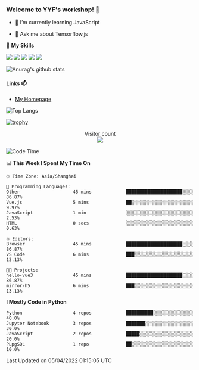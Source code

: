 ### Welcome to YYF's workshop! 👋

<!--
**YifeiYang210/YifeiYang210** is a ✨ _special_ ✨ repository because its `README.md` (this file) appears on your GitHub profile.

Here are some ideas to get you started:

- 🔭 I’m currently working on ...
- 🌱 I’m currently learning ...
- 👯 I’m looking to collaborate on ...
- 🤔 I’m looking for help with ...
- 💬 Ask me about ...
- 📫 How to reach me: ...
- 😄 Pronouns: ...
- ⚡ Fun fact: ...
-->

- 🌱 I’m currently learning JavaScript

- 💬 Ask me about Tensorflow.js

🌟 **My Skills**
<!-- [![](https://img.shields.io/badge/{徽标标题}-{徽标内容}-{徽标颜色}.svg)]({linkUrl}) -->

![](https://img.shields.io/badge/-Python-3f7fbd?logo=Python&logoColor=fff)
![](https://img.shields.io/badge/-DeepLearning-3f7fbd?logo=Pandas&logoColor=fff)
![](https://img.shields.io/badge/-Wechat-3f7fbd?logo=Wechat&logoColor=fff)
![](https://img.shields.io/badge/-C%2B%2B-3f7fbd?logo=C%2B%2B&logoColor=fff)
![](https://img.shields.io/badge/-JavaScript-3f7fbd?logo=JavaScript&logoColor=fff)

![Anurag's github stats](https://github-readme-stats.vercel.app/api?username=YifeiYang210&theme=maroongold)



#### Links 📫

* [My Homepage](https://YifeiYang210.github.io/blog/)

![Top Langs](https://github-readme-stats.vercel.app/api/top-langs/?username=YifeiYang210&hide=roff,c)

[![trophy](https://github-profile-trophy.vercel.app/?username=YifeiYang210&theme=dracula&row=2&column=3)](https://github.com/ryo-ma/github-profile-trophy)

<p align="center"> 
  Visitor count<br>
  <img src="https://profile-counter.glitch.me/YifeiYang210/count.svg" />
</p>

<!--START_SECTION:waka-->
![Code Time](http://img.shields.io/badge/Code%20Time-1%2C071%20hrs%2054%20mins-blue)

📊 **This Week I Spent My Time On** 

```text
⌚︎ Time Zone: Asia/Shanghai

💬 Programming Languages: 
Other                    45 mins             █████████████████████░░░░   86.87% 
Vue.js                   5 mins              ██░░░░░░░░░░░░░░░░░░░░░░░   9.97% 
JavaScript               1 min               ░░░░░░░░░░░░░░░░░░░░░░░░░   2.53% 
HTML                     0 secs              ░░░░░░░░░░░░░░░░░░░░░░░░░   0.63%

🔥 Editors: 
Browser                  45 mins             █████████████████████░░░░   86.87% 
VS Code                  6 mins              ███░░░░░░░░░░░░░░░░░░░░░░   13.13%

🐱‍💻 Projects: 
hello-vue3               45 mins             █████████████████████░░░░   86.87% 
mirror-h5                6 mins              ███░░░░░░░░░░░░░░░░░░░░░░   13.13%

```

**I Mostly Code in Python** 

```text
Python                   4 repos             ██████████░░░░░░░░░░░░░░░   40.0% 
Jupyter Notebook         3 repos             ███████░░░░░░░░░░░░░░░░░░   30.0% 
JavaScript               2 repos             █████░░░░░░░░░░░░░░░░░░░░   20.0% 
PLpgSQL                  1 repo              ██░░░░░░░░░░░░░░░░░░░░░░░   10.0%

```



 Last Updated on 05/04/2022 01:15:05 UTC
<!--END_SECTION:waka-->


